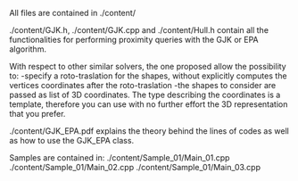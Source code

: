 All files are contained in ./content/

./content/GJK.h, ./content/GJK.cpp and ./content/Hull.h contain all the functionalities for performing proximity queries with the GJK or EPA algorithm. 

With respect to other similar solvers, the one proposed allow the possibility to:
 -specify a roto-traslation for the shapes, without explicitly computes the vertices coordinates after the roto-traslation
 -the shapes to consider are passed as list of 3D coordinates. The type describing the coordinates is a template, therefore you can use with no 
  further effort the 3D representation that you prefer.

./content/GJK_EPA.pdf explains the theory behind the lines of codes as well as how to use the GJK_EPA class.

Samples are contained in:
./content/Sample_01/Main_01.cpp
./content/Sample_01/Main_02.cpp
./content/Sample_01/Main_03.cpp
